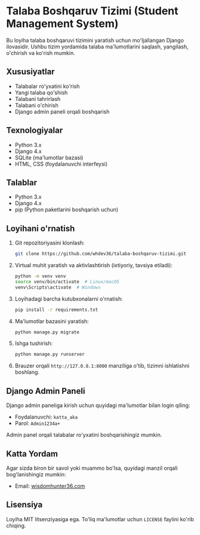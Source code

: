 # Talaba Boshqaruv Tizimi (Student Management System)

Bu loyiha talaba boshqaruvi tizimini yaratish uchun mo'ljallangan Django ilovasidir. Ushbu tizim yordamida talaba ma'lumotlarini saqlash, yangilash, o'chirish va ko'rish mumkin.

## Xususiyatlar

- Talabalar ro'yxatini ko'rish
- Yangi talaba qo'shish
- Talabani tahrirlash
- Talabani o'chirish
- Django admin paneli orqali boshqarish

## Texnologiyalar

- Python 3.x
- Django 4.x
- SQLite (ma'lumotlar bazasi)
- HTML, CSS (foydalanuvchi interfeysi)

## Talablar

- Python 3.x
- Django 4.x
- pip (Python paketlarini boshqarish uchun)

## Loyihani o'rnatish

1. Git repozitoriyasini klonlash:

   ```bash
   git clone https://github.com/whdev36/talaba-boshqaruv-tizimi.git
   ```

2. Virtual muhit yaratish va aktivlashtirish (ixtiyoriy, tavsiya etiladi):

   ```bash
   python -m venv venv
   source venv/bin/activate  # Linux/macOS
   venv\Scripts\activate  # Windows
   ```

3. Loyihadagi barcha kutubxonalarni o'rnatish:

   ```bash
   pip install -r requirements.txt
   ```

4. Ma'lumotlar bazasini yaratish:

   ```bash
   python manage.py migrate
   ```

5. Ishga tushirish:

   ```bash
   python manage.py runserver
   ```

6. Brauzer orqali `http://127.0.0.1:8000` manziliga o'tib, tizimni ishlatishni boshlang.

## Django Admin Paneli

Django admin paneliga kirish uchun quyidagi ma'lumotlar bilan login qiling:

- Foydalanuvchi: `katta_aka`
- Parol: `Admin1234a+`

Admin panel orqali talabalar ro'yxatini boshqarishingiz mumkin.

## Katta Yordam

Agar sizda biron bir savol yoki muammo bo'lsa, quyidagi manzil orqali bog'lanishingiz mumkin:

- Email: [wisdomhunter36.com](mailto:wisdomhunter36.com)

## Lisensiya

Loyiha MIT litsenziyasiga ega. To'liq ma'lumotlar uchun `LICENSE` faylini ko'rib chiqing.
